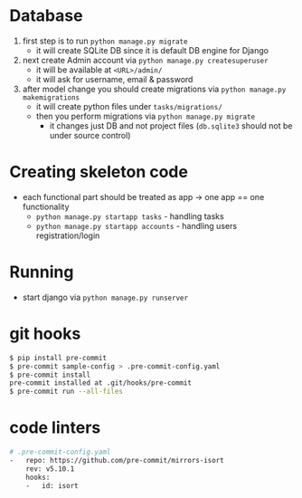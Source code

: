 # Database
1. first step is to run `python manage.py migrate`
   * it will create SQLite DB since it is default DB engine for Django
2. next create Admin account via `python manage.py createsuperuser`
   * it will be available at `<URL>/admin/`
   * it will ask for username, email & password
3. after model change you should create migrations via `python manage.py makemigrations`
   * it will create python files under `tasks/migrations/`
   * then you perform migrations via `python manage.py migrate`
      * it changes just DB and not project files (`db.sqlite3` should not be under source control)

# Creating skeleton code
* each functional part should be treated as app -> one app == one functionality
   * `python manage.py startapp tasks` - handling tasks
   * `python manage.py startapp accounts` - handling users registration/login

# Running
* start django via `python manage.py runserver`

# git hooks
```bash
$ pip install pre-commit
$ pre-commit sample-config > .pre-commit-config.yaml
$ pre-commit install
pre-commit installed at .git/hooks/pre-commit
$ pre-commit run --all-files
```

# code linters
```bash
# .pre-commit-config.yaml
-   repo: https://github.com/pre-commit/mirrors-isort
    rev: v5.10.1
    hooks:
    -   id: isort
```
